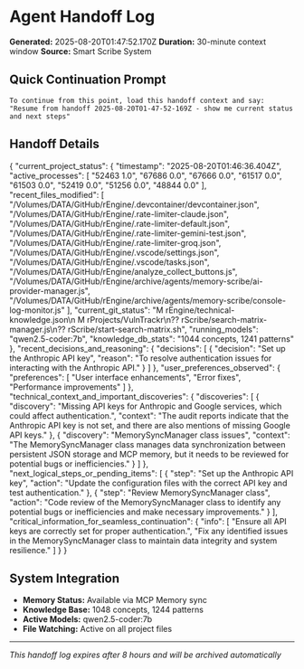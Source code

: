 # Agent Handoff Log

**Generated:** 2025-08-20T01:47:52.170Z
**Duration:** 30-minute context window
**Source:** Smart Scribe System

## Quick Continuation Prompt

```
To continue from this point, load this handoff context and say:
"Resume from handoff 2025-08-20T01-47-52-169Z - show me current status and next steps"
```

## Handoff Details

{
  "current_project_status": {
    "timestamp": "2025-08-20T01:46:36.404Z",
    "active_processes": [
      "52463 1.0",
      "67686 0.0",
      "67666 0.0",
      "61517 0.0",
      "61503 0.0",
      "52419 0.0",
      "51256 0.0",
      "48844 0.0"
    ],
    "recent_files_modified": [
      "/Volumes/DATA/GitHub/rEngine/.devcontainer/devcontainer.json",
      "/Volumes/DATA/GitHub/rEngine/.rate-limiter-claude.json",
      "/Volumes/DATA/GitHub/rEngine/.rate-limiter-default.json",
      "/Volumes/DATA/GitHub/rEngine/.rate-limiter-gemini-test.json",
      "/Volumes/DATA/GitHub/rEngine/.rate-limiter-groq.json",
      "/Volumes/DATA/GitHub/rEngine/.vscode/settings.json",
      "/Volumes/DATA/GitHub/rEngine/.vscode/tasks.json",
      "/Volumes/DATA/GitHub/rEngine/analyze_collect_buttons.js",
      "/Volumes/DATA/GitHub/rEngine/archive/agents/memory-scribe/ai-provider-manager.js",
      "/Volumes/DATA/GitHub/rEngine/archive/agents/memory-scribe/console-log-monitor.js"
    ],
    "current_git_status": "M rEngine/technical-knowledge.json\n M rProjects/VulnTrackr\n?? rScribe/search-matrix-manager.js\n?? rScribe/start-search-matrix.sh",
    "running_models": "qwen2.5-coder:7b",
    "knowledge_db_stats": "1044 concepts, 1241 patterns"
  },
  "recent_decisions_and_reasoning": {
    "decisions": [
      {
        "decision": "Set up the Anthropic API key",
        "reason": "To resolve authentication issues for interacting with the Anthropic API."
      }
    ]
  },
  "user_preferences_observed": {
    "preferences": [
      "User interface enhancements",
      "Error fixes",
      "Performance improvements"
    ]
  },
  "technical_context_and_important_discoveries": {
    "discoveries": [
      {
        "discovery": "Missing API keys for Anthropic and Google services, which could affect authentication.",
        "context": "The audit reports indicate that the Anthropic API key is not set, and there are also mentions of missing Google API keys."
      },
      {
        "discovery": "MemorySyncManager class issues",
        "context": "The MemorySyncManager class manages data synchronization between persistent JSON storage and MCP memory, but it needs to be reviewed for potential bugs or inefficiencies."
      }
    ]
  },
  "next_logical_steps_or_pending_items": [
    {
      "step": "Set up the Anthropic API key",
      "action": "Update the configuration files with the correct API key and test authentication."
    },
    {
      "step": "Review MemorySyncManager class",
      "action": "Code review of the MemorySyncManager class to identify any potential bugs or inefficiencies and make necessary improvements."
    }
  ],
  "critical_information_for_seamless_continuation": {
    "info": [
      "Ensure all API keys are correctly set for proper authentication.",
      "Fix any identified issues in the MemorySyncManager class to maintain data integrity and system resilience."
    ]
  }
}

## System Integration

- **Memory Status:** Available via MCP Memory sync
- **Knowledge Base:** 1048 concepts, 1244 patterns
- **Active Models:** qwen2.5-coder:7b
- **File Watching:** Active on all project files

---
*This handoff log expires after 8 hours and will be archived automatically*
